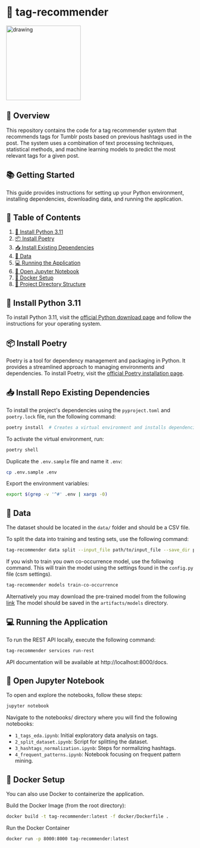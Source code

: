 # 📖 tag-recommender
<img src="https://upload.wikimedia.org/wikipedia/commons/thumb/4/43/Tumblr.svg/1920px-Tumblr.svg.png" alt="drawing" width="200"/>


## 📝 Overview
This repository contains the code for a tag recommender system
that recommends tags for Tumblr posts based on previous hashtags used in the post.
The system uses a combination of text processing techniques, statistical methods,
and machine learning models to predict the most relevant tags for a given post.

## 📚 Getting Started
This guide provides instructions for setting up your Python environment,
installing dependencies, downloading data, and running the application.

## 📑 Table of Contents
1. [🔧 Install Python 3.11](#-install-python-311)
2. [📦 Install Poetry](#-install-poetry)
3. [📥 Install Existing Dependencies](#-install-existing-dependencies)
4. [📂 Data](#-data)
5. [💻 Running the Application](#-running-the-application)
6. [📘 Open Jupyter Notebook](#-open-jupyter-notebook)
7. [🐳 Docker Setup](#-docker-setup)
8. [📂 Project Directory Structure](#-project-directory-structure)

## 🔧 Install Python 3.11
To install Python 3.11,
visit the [official Python download page](https://www.python.org/downloads/release/python-3110/)
and follow the instructions for your operating system.

## 📦 Install Poetry
Poetry is a tool for dependency management and packaging in Python.
It provides a streamlined approach to managing environments and dependencies.
To install Poetry,
visit the [official Poetry installation page](https://python-poetry.org/docs/#installation).

## 📥 Install Repo Existing Dependencies
To install the project's dependencies using the `pyproject.toml` and `poetry.lock` file,
run the following command:
```bash
poetry install  # Creates a virtual environment and installs dependencies
```

To activate the virtual environment, run:
```bash
poetry shell
```

Duplicate the `.env.sample` file and name it `.env`:
```bash
cp .env.sample .env
```

Export the environment variables:
```bash
export $(grep -v '^#' .env | xargs -0)
```

## 📂 Data
The dataset should be located in the `data/` folder and should be a CSV file.

To split the data into training and testing sets, use the following command:
```bash
tag-recommender data split --input_file path/to/input_file --save_dir path/to/output_dir
```

If you wish to train you own co-occurrence model, use the following command.
This will train the model using the settings found in the `config.py` file
(csm settings).
```bash
tag-recommender models train-co-occurrence
```

Alternatively you may download the pre-trained model from the following
[link](https://drive.google.com/file/d/1umk7fhSKmYIsq6qlYEFPStTEW0pC7YOz/view?usp=drive_link)
The model should be saved in the `artifacts/models` directory.

## 💻 Running the Application

To run the REST API locally, execute the following command:
```bash
tag-recommender services run-rest
```
API documentation will be available at http://localhost:8000/docs.

## 📘 Open Jupyter Notebook
To open and explore the notebooks, follow these steps:
```bash
jupyter notebook
```
Navigate to the notebooks/ directory where you will find the following notebooks:
- `1_tags_eda.ipynb`: Initial exploratory data analysis on tags.
- `2_split_dataset.ipynb`: Script for splitting the dataset.
- `3_hashtags_normalization.ipynb`: Steps for normalizing hashtags.
- `4_frequent_patterns.ipynb`: Notebook focusing on frequent pattern mining.

## 🐳 Docker Setup
You can also use Docker to containerize the application.

Build the Docker Image (from the root directory):
```bash
docker build -t tag-recommender:latest -f docker/Dockerfile .
```
Run the Docker Container
```bash
docker run -p 8000:8000 tag-recommender:latest
```
